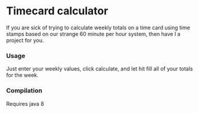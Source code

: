 # Timecard calculator
If you are sick of trying to calculate weekly totals on a time card using time stamps based on our strange 60 minute per hour system, then have I a project for you.

### Usage
Just enter your weekly values, click calculate, and let hit fill all of your totals for the week.

### Compilation
Requires java 8
